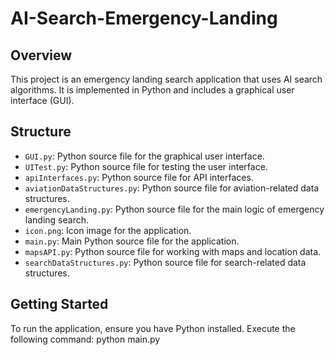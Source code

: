 # AI-Search-Emergency-Landing

## Overview
This project is an emergency landing search application that uses AI search algorithms. It is implemented in Python and includes a graphical user interface (GUI).

## Structure
- `GUI.py`: Python source file for the graphical user interface.
- `UITest.py`: Python source file for testing the user interface.
- `apiInterfaces.py`: Python source file for API interfaces.
- `aviationDataStructures.py`: Python source file for aviation-related data structures.
- `emergencyLanding.py`: Python source file for the main logic of emergency landing search.
- `icon.png`: Icon image for the application.
- `main.py`: Main Python source file for the application.
- `mapsAPI.py`: Python source file for working with maps and location data.
- `searchDataStructures.py`: Python source file for search-related data structures.

## Getting Started
To run the application, ensure you have Python installed. Execute the following command: python main.py

